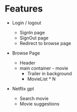 # Features 
  - Login / logout
    - SignIn page
    - SignOut page
    - Redirect to browse page

   - Browse Page
     - Header 
     - main container - movie 
        - Trailer in background
        - MovieList * N

   - Netflix gpt
      - Search movie
      - Movie suggestions